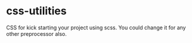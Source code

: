 # css-utilities
CSS for kick starting your project using scss. You could change it for any other preprocessor also.
